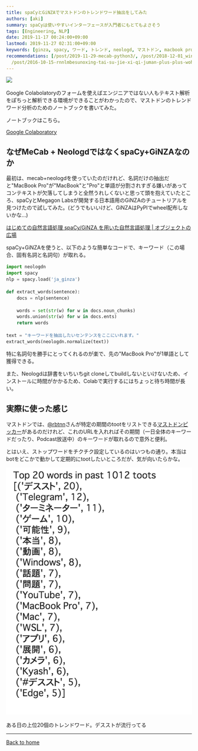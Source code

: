 ```yaml
---
title: spaCyとGiNZAでマストドンのトレンドワード抽出をしてみた
authors: [aki]
summary: spaCyは使いやすいインターフェースが入門者にもとてもよさそう
tags: [Engineering, NLP]
date: 2019-11-17 00:24:00+09:00
lastmod: 2019-11-27 02:31:00+09:00
keywords: [ginza, spacy, ワード, トレンド, neologd, マストドン, macbook pro, ノートブック, 自然言語処理, 解析]
recommendations: [/post/2019-11-29-mecab-python3/, /post/2018-12-01_windows-64bit-mecab--kytea-------2018-b283b6c7b33c/,
  /post/2016-10-15-rnnlmbesunoxing-tai-su-jie-xi-qi-juman-plus-plus-wohomebrewdeinsutorudekiruyounisita/]
---
```


![](https://images.unsplash.com/photo-1531730194970-f4d4bfd6475d?ixlib=rb-1.2.1&q=85&fm=jpg&crop=entropy&cs=srgb)

Google Colabolatoryのフォームを使えばエンジニアではない人もテキスト解析をぽちっと解析できる環境ができることがわかったので、マストドンのトレンドワード分析のためのノートブックを書いてみた。

ノートブックはこちら。

[Google Colaboratory](https://colab.research.google.com/drive/1kWvx8pIVPc6D6TyAwHWjk7nnZolX4VrU#scrollTo=F52dqFS5Luaq)

## なぜMeCab + NeologdではなくspaCy+GiNZAなのか

最初は、mecab+neologdを使っていたのだけれど、名詞だけの抽出だと"MacBook Pro"が"MacBook"と"Pro"と単語が分割されすぎる嫌いがあってコンテキストが欠落してしまうと全然うれしくないと思って頭を抱えていたところ、spaCyとMegagon Labsが開発する日本語用のGiNZAのチュートリアルを見つけたので試してみた。(どうでもいいけど、GiNZAはPyPIでwheel配布しないかな…)

[はじめての自然言語処理 spaCy/GiNZA を用いた自然言語処理 | オブジェクトの広場](https://www.ogis-ri.co.jp/otc/hiroba/technical/similar-document-search/part4.html)

spaCy+GiNZAを使うと、以下のような簡単なコードで、キーワード（この場合、固有名詞と名詞句）が取れる。

```python
import neologdn
import spacy
nlp = spacy.load('ja_ginza')

def extract_words(sentence):
    docs = nlp(sentence)
		
    words = set(str(w) for w in docs.noun_chunks)
    words.union(str(w) for w in docs.ents)
    return words

text = "キーワードを抽出したいセンテンスをここにいれます。"
extract_words(neologdn.normalize(text))
```

特に名詞句を勝手にとってくれるのが楽で、先の"MacBook Pro"が1単語として獲得できる。

また、Neologdは辞書をいちいちgit cloneしてbuildしないといけないため、インストールに時間がかかるため、Colabで実行するにはちょっと待ち時間が長い。

## 実際に使った感じ

マストドンでは、[@rbtnn](https://mstdn.guru/@rbtnn)さんが特定の期間のtootをリストできる[マストドンピッカー](https://rbtnn.github.io/mstdn-picker/)があるのだけれど、これのURLを入れればその期間（一日全体のキーワードだったり、Podcast放送中）のキーワードが取れるので意外と便利。

とはいえ、ストップワードをチクチク設定しているのはいつもの通り。本当はbotをどこかで動かして定期的にtootしたいところだが、気が向いたらかな。

![ある日の上位20個のトレンドワード。デスストが流行ってる](Untitled.png)

ある日の上位20個のトレンドワード。デスストが流行ってる

---

[Back to home](https://memo.chezo.uno/)
